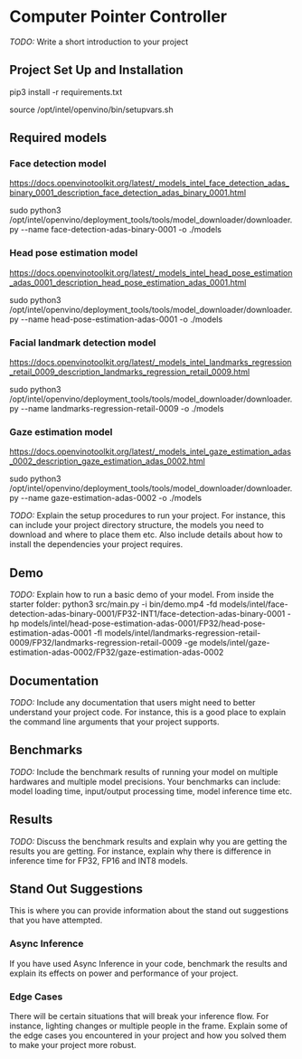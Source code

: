 # Computer Pointer Controller

*TODO:* Write a short introduction to your project

## Project Set Up and Installation

pip3 install -r requirements.txt

source /opt/intel/openvino/bin/setupvars.sh

## Required models 
### Face detection model
https://docs.openvinotoolkit.org/latest/_models_intel_face_detection_adas_binary_0001_description_face_detection_adas_binary_0001.html

sudo python3 /opt/intel/openvino/deployment_tools/tools/model_downloader/downloader.py --name face-detection-adas-binary-0001 -o ./models

### Head pose estimation model
https://docs.openvinotoolkit.org/latest/_models_intel_head_pose_estimation_adas_0001_description_head_pose_estimation_adas_0001.html

sudo python3 /opt/intel/openvino/deployment_tools/tools/model_downloader/downloader.py --name head-pose-estimation-adas-0001 -o ./models

### Facial landmark detection model
https://docs.openvinotoolkit.org/latest/_models_intel_landmarks_regression_retail_0009_description_landmarks_regression_retail_0009.html

sudo python3 /opt/intel/openvino/deployment_tools/tools/model_downloader/downloader.py --name landmarks-regression-retail-0009 -o ./models

### Gaze estimation model
https://docs.openvinotoolkit.org/latest/_models_intel_gaze_estimation_adas_0002_description_gaze_estimation_adas_0002.html

sudo python3 /opt/intel/openvino/deployment_tools/tools/model_downloader/downloader.py --name gaze-estimation-adas-0002 -o ./models





*TODO:* Explain the setup procedures to run your project. For instance, this can include your project directory structure, the models you need to download and where to place them etc. Also include details about how to install the dependencies your project requires.

## Demo
*TODO:* Explain how to run a basic demo of your model.
From inside the starter folder:
python3 src/main.py -i bin/demo.mp4 -fd models/intel/face-detection-adas-binary-0001/FP32-INT1/face-detection-adas-binary-0001 -hp models/intel/head-pose-estimation-adas-0001/FP32/head-pose-estimation-adas-0001 -fl models/intel/landmarks-regression-retail-0009/FP32/landmarks-regression-retail-0009 -ge models/intel/gaze-estimation-adas-0002/FP32/gaze-estimation-adas-0002


## Documentation
*TODO:* Include any documentation that users might need to better understand your project code. For instance, this is a good place to explain the command line arguments that your project supports.

## Benchmarks
*TODO:* Include the benchmark results of running your model on multiple hardwares and multiple model precisions. Your benchmarks can include: model loading time, input/output processing time, model inference time etc.

## Results
*TODO:* Discuss the benchmark results and explain why you are getting the results you are getting. For instance, explain why there is difference in inference time for FP32, FP16 and INT8 models.

## Stand Out Suggestions
This is where you can provide information about the stand out suggestions that you have attempted.

### Async Inference
If you have used Async Inference in your code, benchmark the results and explain its effects on power and performance of your project.

### Edge Cases
There will be certain situations that will break your inference flow. For instance, lighting changes or multiple people in the frame. Explain some of the edge cases you encountered in your project and how you solved them to make your project more robust.
